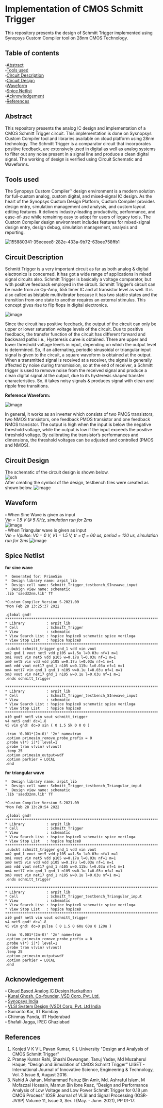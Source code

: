 # Implementation of CMOS Schmitt Trigger
This repository presents the design of Schmitt Trigger implemented using Synopsys Custom Compiler tool on 28nm CMOS Technology.
## Table of contents
▫️[Abstract](https://github.com/arpit306/Implementation-of-CMOS-Schmitt-Trigger/blob/main/README.md#abstract)  
▫️[Tools used](https://github.com/arpit306/Implementation-of-CMOS-Schmitt-Trigger/blob/main/README.md#tool-used)  
▫️[Circuit Description](https://github.com/arpit306/Implementation-of-CMOS-Schmitt-Trigger/blob/main/README.md#circuit-description)  
▫️[Circuit Design](https://github.com/arpit306/Implementation-of-CMOS-Schmitt-Trigger/blob/main/README.md#circuit-design)  
▫️[Waveform](https://github.com/arpit306/Implementation-of-CMOS-Schmitt-Trigger/blob/main/README.md#waveform)  
▫️[Spice Netlist](https://github.com/arpit306/Implementation-of-CMOS-Schmitt-Trigger/blob/main/README.md#spice-netlist)  
▫️[Acknowledgement](https://github.com/arpit306/Implementation-of-CMOS-Schmitt-Trigger/blob/main/README.md#acknowledgements)  
▫️[References](https://github.com/arpit306/Implementation-of-CMOS-Schmitt-Trigger/blob/main/README.md#references)  
## Abstract
This repository presents the analog IC design and implementation of a CMOS Schmitt Trigger circuit. This implementation is done on Sysnopsys Custom Compiler tool and libraries available on cloud platform using 28nm technology. The Schmitt Trigger is a comparator circuit that incorporates positive feedback, are extensively used in digital as well as analog systems to filter out any noise present in a signal line and produce a clean digital signal. The working of design is verified using Circuit Schematic and Waveforms.
## Tools used
The Synopsys Custom Compiler™ design environment is a modern solution for full-custom analog, custom digital, and mixed-signal IC design. As the heart of the Synopsys Custom Design Platform, Custom Compiler provides design entry, simulation management and analysis, and custom layout editing features. It delivers industry-leading productivity, performance, and ease-of-use while remaining easy to adopt for users of legacy tools. The Custom Compiler design environment includes features for mixed-signal design entry, design debug, simulation management, analysis and reporting.

![155880341-35eceee8-282e-433a-9b72-63bee758ffb1](https://user-images.githubusercontent.com/68592620/155882760-832f2e1b-67cf-4f46-9309-bac0c4960290.png)  
## Circuit Description
Schmitt Trigger is a very important circuit as far as both analog & digital electronics is concerned. It has got a wide range of applications in mixed signal circuits also. Schmitt Trigger is basically a voltage comparator, but with positive feedback employed in the circuit. Schmitt Trigger’s circuit can be made from an Op-Amp, 555 timer IC and at transistor level as well. It is also called as bistable multivibrator because it has two stable states and the transition from one state to another requires an external stimulus. This concept gives rise to flip flops in digital electronics.

![image](https://user-images.githubusercontent.com/68592620/155884086-e95bd774-3d90-4971-b1d4-54729fadf00a.png)

Since the circuit has positive feedback, the output of the circuit can only be upper or lower saturation voltage levels of the circuit. Due to positive feedback, the transfer function of the circuit has different forward and backward paths i.e., Hysteresis curve is obtained. There are upper and lower threshold voltage levels in input, depending on which the output level is determined. So, if an alternating, periodic sinusoidal or triangular input signal is given to the circuit, a square waveform is obtained at the output.
When a transmitted signal is received at a receiver, the signal is generally affected by noise during transmission, so at the end of receiver, a Schmitt trigger is used to remove noise from the received signal and produce a clean digital signal at the output, due to its hysteresis shaped transfer characteristics. So, it takes noisy signals & produces signal with clean and ripple free transitions.

__Reference Waveform:__

![image](https://user-images.githubusercontent.com/68592620/155884536-068faa2c-0081-47d9-a8b9-af3cf728d736.png)

In general, it works as an inverter which consists of two PMOS transistors, two NMOS transistors, one feedback PMOS transistor and one feedback NMOS transistor. The output is high when the input is below the negative threshold voltage, while the output is low if the input exceeds the positive threshold voltage. By calibrating the transistor’s performances and dimensions, the threshold voltages can be adjusted and controlled (PMOS and NMOS).
## Circuit Design
The schematic of the circuit design is shown below.  
![sch](https://user-images.githubusercontent.com/68592620/155992299-ae7f0f57-df20-4c63-bfda-c9fb64f57282.png)  
After creating the symbol of the design, testbench files were created as shown below.
![image](https://user-images.githubusercontent.com/68592620/155994427-7dc58278-f39d-4a12-9dc8-07d0c024b37a.png)

## Waveform 
▫️ When Sine Wave is given as input  
   _Vin = 1.5 V @ 5 KHz, simulation run for 2ms_  
![image](https://user-images.githubusercontent.com/68592620/155997839-cab9a442-2cab-41b4-a18a-8d900857af9e.png)  
▫️ When Triangular wave is given as input  
   _Vin = Vpulse: V0 = 0 V, V1 = 1.5 V, tr = tf = 60 us, period = 120 us, simulation run for 2ms_
![image](https://user-images.githubusercontent.com/68592620/155997913-88b9ff79-5e56-406b-a5f1-877e2e141be4.png)  
## Spice Netlist
__for sine wave__
```
*  Generated for: PrimeSim
*  Design library name: arpit_lib
*  Design cell name: Schmitt_Trigger_testbench_SInewave_input
*  Design view name: schematic
.lib 'saed32nm.lib' TT

*Custom Compiler Version S-2021.09
*Mon Feb 28 13:25:37 2022

.global gnd!
********************************************************************************
* Library          : arpit_lib
* Cell             : Schmitt_Trigger
* View             : schematic
* View Search List : hspice hspiceD schematic spice veriloga
* View Stop List   : hspice hspiceD
********************************************************************************
.subckt schmitt_trigger gnd_1 vdd vin vout
xm2 gnd_1 vout net5 vdd p105 w=1.5u l=0.03u nf=1 m=1
xm1 vout vin net5 vdd p105 w=0.17u l=0.03u nf=1 m=1
xm0 net5 vin vdd vdd p105 w=0.17u l=0.03u nf=1 m=1
xm5 vdd vout net17 gnd_1 n105 w=0.115u l=0.03u nf=1 m=1
xm4 net17 vin gnd_1 gnd_1 n105 w=0.1u l=0.03u nf=1 m=1
xm3 vout vin net17 gnd_1 n105 w=0.1u l=0.03u nf=1 m=1
.ends schmitt_trigger

********************************************************************************
* Library          : arpit_lib
* Cell             : Schmitt_Trigger_testbench_SInewave_input
* View             : schematic
* View Search List : hspice hspiceD schematic spice veriloga
* View Stop List   : hspice hspiceD
********************************************************************************
xi0 gnd! net5 vin vout schmitt_trigger
v4 net5 gnd! dc=1.8
v5 vin gnd! dc=0 sin ( 0 1.5 5k 0 0 0 )

.tran '0.001*(2m-0)' '2m' name=tran
.option primesim_remove_probe_prefix = 0
.probe v(*) i(*) level=1
.probe tran v(vin) v(vout)
.temp 25
.option primesim_output=wdf
.option parhier = LOCAL
.end
```
__for triangular wave__
```*  Generated for: PrimeSim
*  Design library name: arpit_lib
*  Design cell name: Schmitt_Trigger_testbench_Triangular_input
*  Design view name: schematic
.lib 'saed32nm.lib' TT

*Custom Compiler Version S-2021.09
*Mon Feb 28 13:20:54 2022

.global gnd!
********************************************************************************
* Library          : arpit_lib
* Cell             : Schmitt_Trigger
* View             : schematic
* View Search List : hspice hspiceD schematic spice veriloga
* View Stop List   : hspice hspiceD
********************************************************************************
.subckt schmitt_trigger gnd_1 vdd vin vout
xm2 gnd_1 vout net5 vdd p105 w=1.5u l=0.03u nf=1 m=1
xm1 vout vin net5 vdd p105 w=0.17u l=0.03u nf=1 m=1
xm0 net5 vin vdd vdd p105 w=0.17u l=0.03u nf=1 m=1
xm5 vdd vout net17 gnd_1 n105 w=0.115u l=0.03u nf=1 m=1
xm4 net17 vin gnd_1 gnd_1 n105 w=0.1u l=0.03u nf=1 m=1
xm3 vout vin net17 gnd_1 n105 w=0.1u l=0.03u nf=1 m=1
.ends schmitt_trigger

********************************************************************************
* Library          : arpit_lib
* Cell             : Schmitt_Trigger_testbench_Triangular_input
* View             : schematic
* View Search List : hspice hspiceD schematic spice veriloga
* View Stop List   : hspice hspiceD
********************************************************************************
xi0 gnd! net5 vin vout schmitt_trigger
v4 net5 gnd! dc=1.8
v5 vin gnd! dc=0 pulse ( 0 1.5 0 60u 60u 0 120u )

.tran '0.001*(2m-0)' '2m' name=tran
.option primesim_remove_probe_prefix = 0
.probe v(*) i(*) level=1
.probe tran v(vin) v(vout)
.temp 25
.option primesim_output=wdf
.option parhier = LOCAL
.end
```
## Acknowledgement
▫️ [Cloud Based Analog IC Design Hackathon](https://hackathoniith.in/')  
▫️ [Kunal Ghosh, Co-founder, VSD Corp. Pvt. Ltd.](https://www.linkedin.com/in/kunal-ghosh-vlsisystemdesign-com-28084836/?originalSubdomain=in/')  
▫️ [Synopsys India](https://www.synopsys.com/')  
▫️ [VLSI System Design (VSD) Corp. Pvt. Ltd India](https://www.vlsisystemdesign.com/')  
▫️ Sumanto Kar, IIT Bombay  
▫️ Chinmay Panda, IIT Hyderabad  
▫️ Shafali Jagga, IPEC Ghaziabad
## References
1. Konjeti V K V L Pavan Kumar, K L University "Design and Analysis of CMOS Schmitt Trigger"
2. Pranay Kumar Rahi, Shashi Dewangan, Tanuj Yadav, Md Muzaherul Haque, “Design and Simulation of CMOS Schmitt Trigger” IJISET - International Journal of Innovative Science, Engineering & Technology, Vol. 3 Issue 8, August 2016.
3. Nahid A Jahan, Mohammad Fairuz Bin Amir, Md. Ashraful Islam, M Mofazzal Hossain, Mamun Bin Ibne Reaz, “Design and Performance Analysis of Low Voltage and Low Power Schmitt Trigger for 0.18 μm CMOS Process” IOSR Journal of VLSI and Signal Processing (IOSR-JVSP) Volume 11, Issue 3, Ser. I (May. - June. 2021), PP 01-17.
